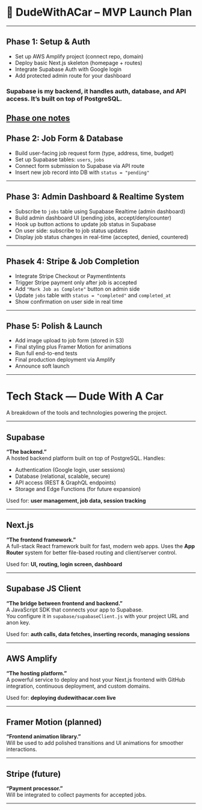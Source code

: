 # 🚗 DudeWithACar – MVP Launch Plan 

---

## Phase 1: Setup & Auth

- Set up AWS Amplify project (connect repo, domain)
- Deploy basic Next.js skeleton (homepage + routes)
- Integrate Supabase Auth with Google login
- Add protected admin route for your dashboard
### Supabase is my backend, it handles auth, database, and API access. It’s built on top of PostgreSQL.
[Phase one notes](./notes/week1-notes.md)
---

## Phase 2: Job Form & Database

- Build user-facing job request form (type, address, time, budget)
- Set up Supabase tables: `users`, `jobs`
- Connect form submission to Supabase via API route
- Insert new job record into DB with `status = "pending"`

---

##  Phase 3: Admin Dashboard & Realtime System

- Subscribe to `jobs` table using Supabase Realtime (admin dashboard)
- Build admin dashboard UI (pending jobs, accept/deny/counter)
- Hook up button actions to update job status in Supabase
- On user side: subscribe to job status updates
- Display job status changes in real-time (accepted, denied, countered)

---

##  Phasek 4: Stripe & Job Completion

- Integrate Stripe Checkout or PaymentIntents
- Trigger Stripe payment only after job is accepted
- Add `"Mark Job as Complete"` button on admin side
- Update `jobs` table with `status = "completed"` and `completed_at`
- Show confirmation on user side in real time

---

##  Phase 5: Polish & Launch

- Add image upload to job form (stored in S3)
- Final styling plus Framer Motion for animations
- Run full end-to-end tests
- Final production deployment via Amplify
- Announce soft launch
---



#  Tech Stack — Dude With A Car

A breakdown of the tools and technologies powering the project.

---

##  Supabase
**“The backend.”**  
A hosted backend platform built on top of PostgreSQL. Handles:
-  Authentication (Google login, user sessions)
-  Database (relational, scalable, secure)
-  API access (REST & GraphQL endpoints)
-  Storage and Edge Functions (for future expansion)

Used for: **user management, job data, session tracking**

---

##  Next.js
**“The frontend framework.”**  
A full-stack React framework built for fast, modern web apps. Uses the **App Router** system for better file-based routing and client/server control.

Used for: **UI, routing, login screen, dashboard**

---

##  Supabase JS Client
**“The bridge between frontend and backend.”**  
A JavaScript SDK that connects your app to Supabase.  
You configure it in `supabase/supabaseClient.js` with your project URL and anon key.

Used for: **auth calls, data fetches, inserting records, managing sessions**

---

##  AWS Amplify
**“The hosting platform.”**  
A powerful service to deploy and host your Next.js frontend with GitHub integration, continuous deployment, and custom domains.

Used for: **deploying dudewithacar.com live**

---

##  Framer Motion (planned)
**“Frontend animation library.”**  
Will be used to add polished transitions and UI animations for smoother interactions.

---

##  Stripe (future)
**“Payment processor.”**  
Will be integrated to collect payments for accepted jobs.

---
